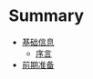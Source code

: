 # Summary

- [基础信息](chapter_01/chapter_1.md)
  - [序言](chapter_01/chapter_1_1.md)
- [前期准备](chapter_02/chapter_2_1.md)  
